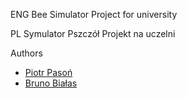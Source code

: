 ENG
Bee Simulator
Project for university

PL
Symulator Pszczół
Projekt na uczelni

Authors
- [Piotr Pasoń](https://github.com/DeadFoolEEK)
- [Bruno Białas](https://github.com/Zehuwan)
